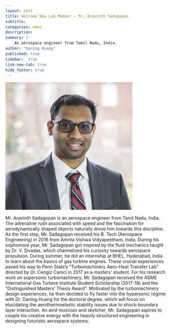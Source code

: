 ```yaml
---
layout: post
title: Welcome New Lab Member – Mr. Aravinth Sadagopan
subtitle:
categories: news
description:
summary: |-
    An aerospace engineer from Tamil Nadu, India.
author: "Daning Huang"
published: true
sidebar:  true
link-new-tab: true
hide_footer: true
---
```


<img src="/img/head_aravinth_sadagopan.jpeg" width="400"/>

Mr. Aravinth Sadagopan is an aerospace engineer from Tamil Nadu, India. The adrenaline rush associated with speed and the fascination for aerodynamically shaped objects naturally drove him towards this discipline. As the first step, Mr. Sadagopan received his B. Tech (Aerospace Engineering) in 2016 from Amrita Vishwa Vidyapeetham, India. During his sophomore year, Mr. Sadagopan got inspired by the fluid mechanics taught by Dr. V. Sivadas, which channelized his curiosity towards aerospace propulsion. During summer, he did an internship at BHEL, Hyderabad, India to learn about the basics of gas turbine engines. These crucial experiences paved his way to Penn State’s “Turbomachinery Aero-Heat Transfer Lab” directed by Dr. Cengiz Camci in 2017 as a masters’ student. For his research work on supersonic turbomachinery, Mr. Sadagopan received the ASME International Gas Turbine Institute Student Scholarship (2017-18) and the “Distinguished Masters’ Thesis Award”. Motivated by the turbomachinery design experiences, he then decided to fly faster into the hypersonic regime with Dr. Daning Huang for the doctoral degree, which will focus on elucidating the aerothermoelastic stability issues due to shock-boundary layer interaction. An avid musician and sketcher, Mr. Sadagopan aspires to couple his creative energy with the heavily structured engineering in designing futuristic aerospace systems.